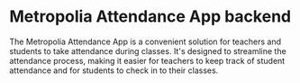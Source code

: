# Metropolia Attendance App backend

The Metropolia Attendance App is a convenient solution for teachers and students to take attendance during classes. It's designed to streamline the attendance process, making it easier for teachers to keep track of student attendance and for students to check in to their classes.
